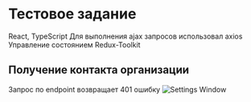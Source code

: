 # Тестовое задание

React, TypeScript
Для выполнения ajax запросов использовал axios
Управление состоянием Redux-Toolkit

## Получение контакта организации

Запрос по endpoint возвращает 401 ошибку
![Settings Window](https://raw.github.com/DemaJS/agent/master/Screenshot.png)
